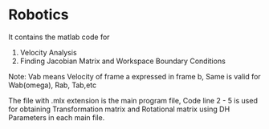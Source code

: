 # Robotics
It contains the matlab code for
1. Velocity Analysis
2. Finding Jacobian Matrix and Workspace Boundary Conditions

Note: Vab means Velocity of frame a expressed in frame b, Same is valid for Wab(omega), Rab, Tab,etc

The file with .mlx extension is the main program file,
Code line 2 - 5 is used for obtaining Transformation matrix and Rotational matrix using DH Parameters in each main file.
